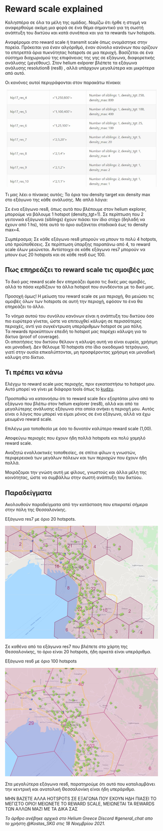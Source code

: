 # Reward scale explained

Καλησπέρα σε όλα τα μέλη της ομάδας. Νομίζω ότι ήρθε η στιγμή να αναφερθούμε ακόμη μια φορά σε ένα θέμα σημαντικό για τη σωστή ανάπτυξη του δικτύου και κατά συνέπεια και για τα rewards των hotspots.

Aναφέρομαι στο reward scale ή transmit scale όπως ονομάστηκε στην πορεία. Πρόκειται για έναν αλγόριθμό, έναν σύνολο κανόνων που ορίζουν τα επιτρεπτά όρια πυκνότητας hotspots σε μια περιοχή. Βασίζεται σε ένα σύστημα διαχωρισμού της επιφάνειας της γης σε εξάγωνα, διαφορετικής ανάλυσης (μεγέθους). Στον helium exlporer βλέπετε τα εξάγωνα ανάλυσης resolution8 (res8) , αλλά υπάρχουν μεγαλύτερα και μικρότερα από αυτό.

Οι κανόνες αυτοί περιγράφονται στον παρακάτω πίνακα:

![Reward Scale explained](images/reward-scale-explained-rules.png)

Τι μας λέει ο πίνακας αυτός; Τα όρια του density target και density max στο εξάγωνο της κάθε ανάλυσης. Με απλά λόγια:

Σε ένα εξάγωνο res8, όπως αυτά που βλέπουμε στον helium explorer, μπορούμε να βάλουμε 1 hotspot (density_tgt=1). Σε περίπτωση που 2 γειτονικά εξάγωνα (siblings) έχουν πιάσει τον ίδιο στόχο (δηλαδή να έχουν από 1 hs), τότε αυτό το όριο αυξάνεται σταδιακά έως το density max=4.

Συμπέρασμα; Σε κάθε εξάγωνο res8 μπορούν να μπουν το πολύ 4 hotpots, υπό προϋποθέσεις. Σε περίπτωση ύπαρξης παραπάνω από 4, το reward scale όλων μειώνεται. Αντίστοιχα σε κάθε εξάγωνο res7 μπορούν να μπουν έως 20 hotspots και σε κάθε res6 έως 100.

## Πως επηρεάζει το reward scale τις αμοιβές μας

Το δικό μας reward scale δεν επηρεάζει άμεσα τις δικές μας αμοιβές, αλλά το πόσα κερδίζουν τα άλλα hotspot που συνδέονται με το δικό μας.

Προσοχή όμως! Η μείωση του reward scale σε μια περιοχή, θα μειώσει τις αμοιβές όλων των hotspots σε αυτή την περιοχή, εφόσον το ένα θα επηρεάζει το άλλο.  

Το νόημα αυτού του συνόλου κανόνων είναι η ανάπτυξη του δικτύου όσο πιο ευρύτερα γίνεται, ώστε να επιτευχθεί κάλυψη σε περισσότερες περιοχές, αντί για συγκέντρωση υπεράριθμων hotspot σε μια πόλη.  
Τα rewards προκύπτουν επειδή το hotspot μας παρέχει κάλυψη για το δίκτυο (proof of coverage).  
Οι απαιτήσεις του δικτύου θέλουν η κάλυψη αυτή να είναι ευρεία, χρήσιμη και μοναδική. Δεν θέλουμε 10 hotspots στο ίδιο οικοδομικό τετράγωνο, γιατί στην ουσία επικαλύπτονται, μη προσφέροντας χρήσιμη και μοναδική κάλυψη στο δίκτυο.

## Τι πρέπει να κάνω

Ελέγχω το reward scale μιας περιοχής, πριν εγκαταστήσω το hotspot μου. Αυτό μπορεί να γίνει με διάφορα tools όπως to [kudzu](http://analytics.kudzu.gr/).

Προσπαθώ να κατανοήσω ότι το reward scale δεν εξαρτάται μόνο από το εξάγωνο που βλέπω στον helium explorer (res8), αλλά και από τα μεγαλύτερης ανάλυσης εξάγωνα στα οποία ανήκει η περιοχή μου. Αυτός είναι ο λόγος που μπορεί να είμαι μόνος σε ένα εξάγωνο, αλλά να έχω μειωμένο reward scale.

Επιλέγω μια τοποθεσία με όσο το δυνατόν καλύτερο reward scale (1,00).

Αποφεύγω περιοχές που έχουν ήδη πολλά hotspots και πολύ χαμηλό reward scale.

Αναζητώ εναλλακτικές τοποθεσίες, σε σπίτια φίλων η γνωστών, περιφερειακά των μεγάλων πόλεων και των περιοχών που έχουν ήδη πολλά.  

Mοιράζομαι την γνώση αυτή με φίλους, γνωστούς και άλλα μέλη της κοινότητας, ώστε να συμβάλλω στην σωστή ανάπτυξη του δικτύου.  

## Παραδείγματα

Ακολουθούν παραδείγματα από την κατάσταση που επικρατεί σήμερα στην πόλη της Θεσσαλονίκης.  

Εξάγωνα res7 με όριο 20 hotspots.  

![Thessaloniki res7](images/reward-scale-example-thessaloniki-res7.png)

Σε καθένα από τα εξάγωνα res7 που βλέπετε στο χάρτη της Θεσσαλονίκης, το όριο είναι 20 hotspots, ήδη αρκετά είναι υπεράριθμα.  

Eξάγωνα res6 με όριο 100 hotspots  

![Thessaloniki res6](images/reward-scale-example-thessaloniki-res6.png)

Στα μεγαλύτερα εξάγωνα res6, παρατηρούμε ότι αυτό που καταλαμβάνει την κεντρική και ανατολική Θεσσαλονίκη είναι ήδη υπεράριθμο.  

ΜΗΝ ΒΑΖΕΤΕ ΑΛΛΑ HOTSPOTS ΣΕ ΕΞΑΓΩΝΑ ΠΟΥ ΕΧΟΥΝ ΗΔΗ ΠΙΑΣΕΙ ΤΟ ΜΕΓΙΣΤΟ ΟΡΙΟ! MEIΩΝΕΤΕ ΤΟ REWARD SCALE, ΜΕΙΩΝΕΤΑΙ ΤΑ REWARDS TΩΝ ΑΛΛΩΝ ΜΑΖΙ ΜΕ ΤΑ ΔΙΚΑ ΣΑΣ

*Το άρθρο ανέβηκε αρχικά στο Helium Greece Discord #general_chat απο το χρήστη @Kostas_SKG στις 18 Νοεμβρίου 2021.*
